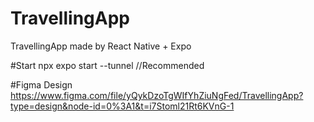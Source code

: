 # TravellingApp
TravellingApp made by React Native + Expo 

#Start
npx expo start --tunnel //Recommended

#Figma Design
https://www.figma.com/file/yQykDzoTgWIfYhZiuNgFed/TravellingApp?type=design&node-id=0%3A1&t=i7Stoml21Rt6KVnG-1
